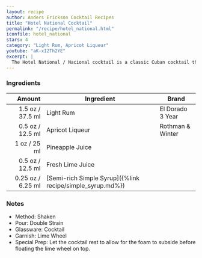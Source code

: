 ```yaml
---
layout: recipe
author: Anders Erickson Cocktail Recipes
title: "Hotel National Cocktail"
permalink: "/recipe/hotel_national.html"
iconfile: hotel_national
stars: 4
category: "Light Rum, Apricot Liqueur"
youtube: "aK-xI2Th2YE"
excerpt: |
  The Hotel National / Nacional cocktail is a classic Cuban cocktail that has been enjoyed for decades. It is a refreshing and flavorful drink that is perfect for any occasion.
---
```


### Ingredients

|  Amount | Ingredient                                                | Brand            |
| ------: | --------------------------------------------------------- | ---------------- |
|  1.5 oz / 37.5 ml | Light Rum                                                 | El Dorado 3 Year |
|  0.5 oz / 12.5 ml | Apricot Liqueur                                           | Rothman & Winter |
|    1 oz / 25 ml | Pineapple Juice                                           |
|  0.5 oz / 12.5 ml | Fresh Lime Juice                                          |
| 0.25 oz / 6.25 ml | [Semi-rich Simple Syrup]({%link recipe/simple_syrup.md%}) |

### Notes

- Method: Shaken
- Pour: Double Strain
- Glassware: Cocktail
- Garnish: Lime Wheel
- Special Prep: Let the cocktail rest to allow for the foam to subside before floating the lime wheel on top.
